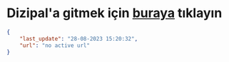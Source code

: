 # Dizipal'a gitmek için [buraya](None) tıklayın
        
```json
{
    "last_update": "28-08-2023 15:20:32",
    "url": "no active url"
}
```